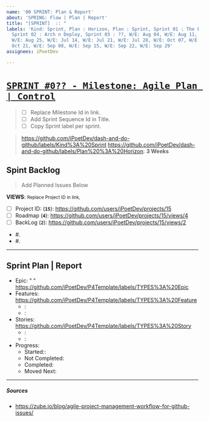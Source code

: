 ```yaml
---
name: '00 SPRINT: Plan & Report'
about: 'SPRING: Flow | Plan | Report'
title: "[SPRINT]  :: "
labels: 'Kind: Sprint, Plan : Horizon, Plan : Sprint, Sprint 01 : The First Config,
  Sprint 02 : Arch n Deploy, Sprint 03 : ??, W/E: Aug 04, W/E: Aug 11, W/E: Aug 18,
  W/E: Aug 25, W/E: Jul 14, W/E: Jul 21, W/E: Jul 28, W/E: Oct 07, W/E: Oct 14, W/E:
  Oct 21, W/E: Sep 08, W/E: Sep 15, W/E: Sep 22, W/E: Sep 29'
assignees: iPoetDev

---
```


# [`SPRINT #0?? - Milestone: Agile Plan | Control`](https://github.com/iPoetDev/dash-and-do-github/milestone/2)
> - [ ] Replace Milestone Id in link.
> - [ ] Add Sprint Sequence Id in Title.
> - [ ] Copy Sprint label per sprint.

> https://github.com/iPoetDev/dash-and-do-github/labels/Kind%3A%20Sprint
> https://github.com/iPoetDev/dash-and-do-github/labels/Plan%20%3A%20Horizon: **3 Weeks**

## Spint Backlog
> Add Planned Issues Below

**VIEWS**: <small>Replace Project ID in link,</small>
- [ ] Project ID: (**` 15 `**): https://github.com/users/iPoetDev/projects/15
- [ ] Roadmap (**` 4 `**):  https://github.com/users/iPoetDev/projects/15/views/4
- [ ] BackLog (**` 2 `**): https://github.com/users/iPoetDev/projects/15/views/2

- #.
- #.

---

## Sprint Plan | Report

- Epic: " "
  https://github.com/iPoetDev/P4Template/labels/TYPES%3A%20Epic
- Features:
  https://github.com/iPoetDev/P4Template/labels/TYPES%3A%20Feature
  -  :
  -  :
- Stories:
  https://github.com/iPoetDev/P4Template/labels/TYPES%3A%20Story
  -  :
  -  :
- Progress:
  - Started::
  - Not Completed:
  - Completed:
  - Moved Next:

---
##### Sources

- https://zube.io/blog/agile-project-management-workflow-for-github-issues/
